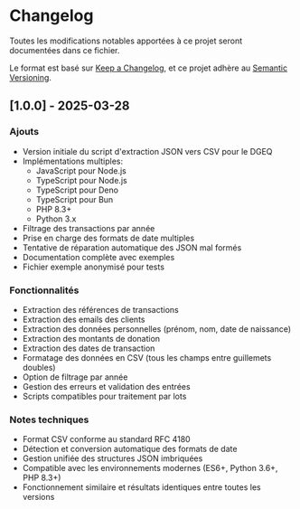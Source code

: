 # Changelog

Toutes les modifications notables apportées à ce projet seront documentées dans ce fichier.

Le format est basé sur [Keep a Changelog](https://keepachangelog.com/fr/1.0.0/),
et ce projet adhère au [Semantic Versioning](https://semver.org/spec/v2.0.0.html).

## [1.0.0] - 2025-03-28

### Ajouts
- Version initiale du script d'extraction JSON vers CSV pour le DGEQ
- Implémentations multiples:
  - JavaScript pour Node.js
  - TypeScript pour Node.js
  - TypeScript pour Deno
  - TypeScript pour Bun
  - PHP 8.3+
  - Python 3.x
- Filtrage des transactions par année
- Prise en charge des formats de date multiples
- Tentative de réparation automatique des JSON mal formés
- Documentation complète avec exemples
- Fichier exemple anonymisé pour tests

### Fonctionnalités
- Extraction des références de transactions
- Extraction des emails des clients
- Extraction des données personnelles (prénom, nom, date de naissance)
- Extraction des montants de donation
- Extraction des dates de transaction
- Formatage des données en CSV (tous les champs entre guillemets doubles)
- Option de filtrage par année
- Gestion des erreurs et validation des entrées
- Scripts compatibles pour traitement par lots

### Notes techniques
- Format CSV conforme au standard RFC 4180
- Détection et conversion automatique des formats de date
- Gestion unifiée des structures JSON imbriquées
- Compatible avec les environnements modernes (ES6+, Python 3.6+, PHP 8.3+)
- Fonctionnement similaire et résultats identiques entre toutes les versions